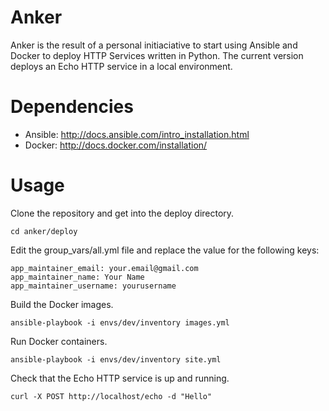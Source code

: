 # Anker
Anker is the result of a personal initiaciative to start using Ansible and Docker to deploy HTTP Services written in Python.
The current version deploys an Echo HTTP service in a local environment.

# Dependencies

* Ansible: <http://docs.ansible.com/intro_installation.html>
* Docker: <http://docs.docker.com/installation/>

# Usage

Clone the repository and get into the deploy directory.
```
cd anker/deploy
```
Edit the group_vars/all.yml file and replace the value for the following keys:
```
app_maintainer_email: your.email@gmail.com
app_maintainer_name: Your Name
app_maintainer_username: yourusername
```
Build the Docker images.
```
ansible-playbook -i envs/dev/inventory images.yml
```
Run Docker containers.
```
ansible-playbook -i envs/dev/inventory site.yml
```
Check that the Echo HTTP service is up and running.
```
curl -X POST http://localhost/echo -d "Hello"
```
